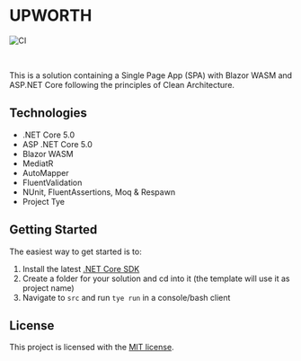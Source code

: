 # UPWORTH
![CI](https://github.com/souayo/upworth/workflows/CI/badge.svg?branch=master)

<br/>

This is a solution containing a Single Page App (SPA) with Blazor WASM and ASP.NET Core following the principles of Clean Architecture.

## Technologies

* .NET Core 5.0
* ASP .NET Core 5.0
* Blazor WASM
* MediatR
* AutoMapper
* FluentValidation
* NUnit, FluentAssertions, Moq & Respawn
* Project Tye

## Getting Started

The easiest way to get started is to:

1. Install the latest [.NET Core SDK](https://dotnet.microsoft.com/download)
4. Create a folder for your solution and cd into it (the template will use it as project name)
6. Navigate to `src` and run `tye run` in a console/bash client

## License
This project is licensed with the [MIT license](LICENSE).
